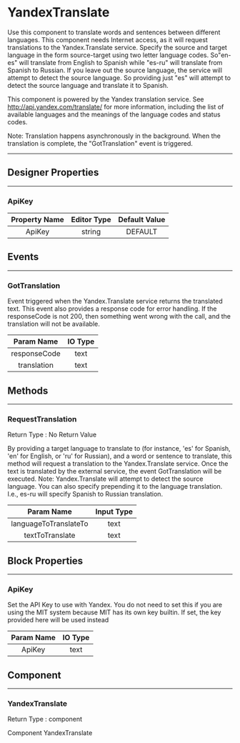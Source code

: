 # YandexTranslate

Use this component to translate words and sentences between different languages. This component needs Internet access, as it will request translations to the Yandex.Translate service. Specify the source and target language in the form source-target using two letter language codes. So"en-es" will translate from English to Spanish while "es-ru" will translate from Spanish to Russian. If you leave out the source language, the service will attempt to detect the source language. So providing just "es" will attempt to detect the source language and translate it to Spanish.

This component is powered by the Yandex translation service. See http://api.yandex.com/translate/ for more information, including the list of available languages and the meanings of the language codes and status codes.

Note: Translation happens asynchronously in the background. When the translation is complete, the "GotTranslation" event is triggered.

---

## Designer Properties

---

### ApiKey

| Property Name | Editor Type | Default Value |
| :-----------: | :---------: | :-----------: |
|     ApiKey    |    string   |    DEFAULT    |

## Events

---

### GotTranslation

<div block-type = "component_event" component-selector = "YandexTranslate" event-selector = "GotTranslation" event-params = "responseCode-translation" id = "yandextranslate-gottranslation"></div>

Event triggered when the Yandex.Translate service returns the translated text. This event also provides a response code for error handling. If the responseCode is not 200, then something went wrong with the call, and the translation will not be available.

|  Param Name  | IO Type |
| :----------: | :-----: |
| responseCode |   text  |
|  translation |   text  |

## Methods

---

### RequestTranslation

<div block-type = "component_method" component-selector = "YandexTranslate" method-selector = "RequestTranslation" method-params = "languageToTranslateTo-textToTranslate" return-type = "undefined" id = "yandextranslate-requesttranslation"></div>

Return Type : No Return Value

By providing a target language to translate to (for instance, 'es' for Spanish, 'en' for English, or 'ru' for Russian), and a word or sentence to translate, this method will request a translation to the Yandex.Translate service. Once the text is translated by the external service, the event GotTranslation will be executed. Note: Yandex.Translate will attempt to detect the source language. You can also specify prepending it to the language translation. I.e., es-ru will specify Spanish to Russian translation.

|       Param Name      | Input Type |
| :-------------------: | :--------: |
| languageToTranslateTo |    text    |
|    textToTranslate    |    text    |

## Block Properties

---

### ApiKey

<div block-type = "component_set_get" component-selector = "YandexTranslate" property-selector = "ApiKey" property-type = "set" id = "set-yandextranslate-apikey"></div>

Set the API Key to use with Yandex. You do not need to set this if you are using the MIT system because MIT has its own key builtin. If set, the key provided here will be used instead

| Param Name | IO Type |
| :--------: | :-----: |
|   ApiKey   |   text  |

## Component

---

### YandexTranslate

<div block-type = "component_component_block" component-selector = "YandexTranslate" id = "component-yandextranslate"></div>

Return Type : component

Component YandexTranslate

